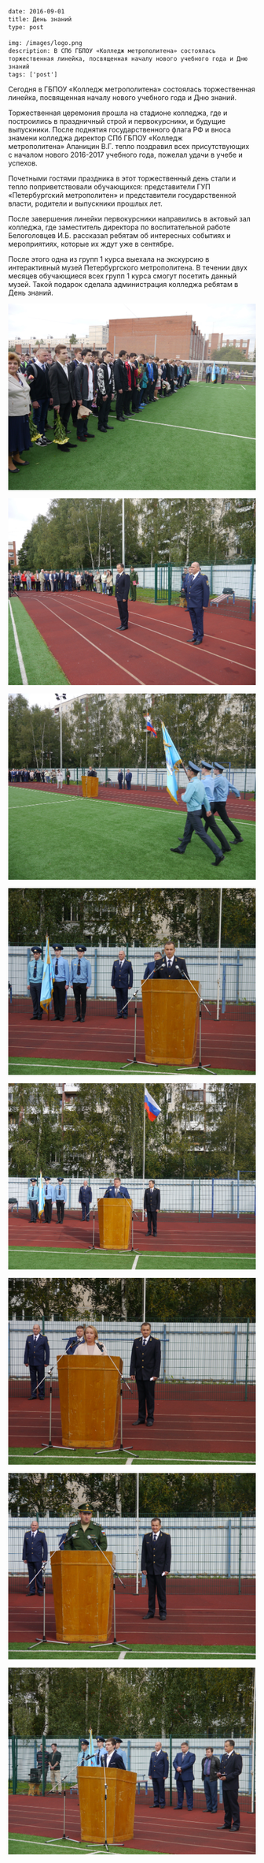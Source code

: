 ```
date: 2016-09-01
title: День знаний
type: post

img: /images/logo.png
description: В СПб ГБПОУ «Колледж метрополитена» состоялась торжественная линейка, посвященная началу нового учебного года и Дню знаний
tags: ['post']
```

Сегодня в ГБПОУ «Колледж метрополитена» состоялась торжественная линейка, посвященная началу нового учебного года и Дню знаний.

Торжественная церемония прошла на стадионе колледжа, где и построились в праздничный строй и первокурсники, и будущие выпускники. После поднятия государственного флага РФ и вноса знамени колледжа директор СПб ГБПОУ «Колледж метрополитена» Апаницин В.Г. тепло поздравил всех присутствующих с началом нового 2016-2017 учебного года, пожелал удачи в учебе и успехов.

Почетными гостями праздника в этот торжественный день стали и тепло поприветствовали обучающихся: представители ГУП «Петербургский метрополитен» и представители государственной власти, родители и выпускники прошлых лет.

После завершения линейки первокурсники направились в актовый зал колледжа, где заместитель директора по воспитательной работе Белоголовцев И.Б. рассказал ребятам об интересных событиях и мероприятиях, которые их ждут уже в сентябре.

После этого одна из групп 1 курса выехала на экскурсию в интерактивный музей Петербургского метрополитена. В течении двух месяцев обучающиеся всех групп 1 курса смогут посетить данный музей. Такой подарок сделала администрация колледжа ребятам в День знаний.

![](/images/P1060566.JPG)

![](/images/P1060569.JPG)

![](/images/P1060583.JPG)

![](/images/P1060586.JPG)

![](/images/P1060592.JPG)

![](/images/P1060597.JPG)

![](/images/P1060608.JPG)

![](/images/P1060627.JPG)
